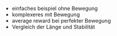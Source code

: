 - einfaches beispiel ohne Bewegung
- komplexeres mit Bewegung
- average reward bei perfekter Bewegung
- Vergleich der Länge und Stabilität